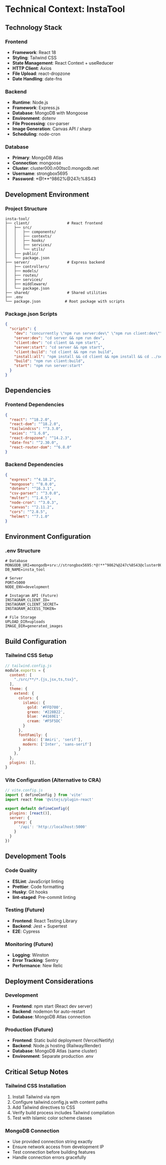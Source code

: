 # Technical Context: InstaTool

## Technology Stack

### Frontend
- **Framework**: React 18
- **Styling**: Tailwind CSS
- **State Management**: React Context + useReducer
- **HTTP Client**: Axios
- **File Upload**: react-dropzone
- **Date Handling**: date-fns

### Backend
- **Runtime**: Node.js
- **Framework**: Express.js
- **Database**: MongoDB with Mongoose
- **Environment**: dotenv
- **File Processing**: csv-parser
- **Image Generation**: Canvas API / sharp
- **Scheduling**: node-cron

### Database
- **Primary**: MongoDB Atlas
- **Connection**: mongoose
- **Cluster**: cluster000.n00tsc0.mongodb.net
- **Username**: strongbox5695
- **Password**: *@!**^9862%@247c%8S43

## Development Environment

### Project Structure
```
insta-tool/
├── client/                 # React frontend
│   ├── src/
│   │   ├── components/
│   │   ├── contexts/
│   │   ├── hooks/
│   │   ├── services/
│   │   └── utils/
│   ├── public/
│   └── package.json
├── server/                 # Express backend
│   ├── controllers/
│   ├── models/
│   ├── routes/
│   ├── services/
│   ├── middleware/
│   └── package.json
├── shared/                 # Shared utilities
├── .env
└── package.json           # Root package with scripts
```

### Package.json Scripts
```json
{
  "scripts": {
    "dev": "concurrently \"npm run server:dev\" \"npm run client:dev\"",
    "server:dev": "cd server && npm run dev",
    "client:dev": "cd client && npm start",
    "server:start": "cd server && npm start",
    "client:build": "cd client && npm run build",
    "install:all": "npm install && cd client && npm install && cd ../server && npm install",
    "build": "npm run client:build",
    "start": "npm run server:start"
  }
}
```

## Dependencies

### Frontend Dependencies
```json
{
  "react": "^18.2.0",
  "react-dom": "^18.2.0",
  "tailwindcss": "^3.3.0",
  "axios": "^1.6.0",
  "react-dropzone": "^14.2.3",
  "date-fns": "^2.30.0",
  "react-router-dom": "^6.8.0"
}
```

### Backend Dependencies
```json
{
  "express": "^4.18.2",
  "mongoose": "^8.0.0",
  "dotenv": "^16.3.1",
  "csv-parser": "^3.0.0",
  "multer": "^1.4.5",
  "node-cron": "^3.0.3",
  "canvas": "^2.11.2",
  "cors": "^2.8.5",
  "helmet": "^7.1.0"
}
```

## Environment Configuration

### .env Structure
```env
# Database
MONGODB_URI=mongodb+srv://strongbox5695:*@!**^9862%@247c%8S43@cluster000.n00tsc0.mongodb.net/
DB_NAME=insta_tool

# Server
PORT=5000
NODE_ENV=development

# Instagram API (Future)
INSTAGRAM_CLIENT_ID=
INSTAGRAM_CLIENT_SECRET=
INSTAGRAM_ACCESS_TOKEN=

# File Storage
UPLOAD_DIR=uploads
IMAGE_DIR=generated_images
```

## Build Configuration

### Tailwind CSS Setup
```javascript
// tailwind.config.js
module.exports = {
  content: [
    "./src/**/*.{js,jsx,ts,tsx}",
  ],
  theme: {
    extend: {
      colors: {
        islamic: {
          gold: '#FFD700',
          green: '#228B22',
          blue: '#4169E1',
          cream: '#F5F5DC'
        }
      },
      fontFamily: {
        arabic: ['Amiri', 'serif'],
        modern: ['Inter', 'sans-serif']
      }
    },
  },
  plugins: [],
}
```

### Vite Configuration (Alternative to CRA)
```javascript
// vite.config.js
import { defineConfig } from 'vite'
import react from '@vitejs/plugin-react'

export default defineConfig({
  plugins: [react()],
  server: {
    proxy: {
      '/api': 'http://localhost:5000'
    }
  }
})
```

## Development Tools

### Code Quality
- **ESLint**: JavaScript linting
- **Prettier**: Code formatting
- **Husky**: Git hooks
- **lint-staged**: Pre-commit linting

### Testing (Future)
- **Frontend**: React Testing Library
- **Backend**: Jest + Supertest
- **E2E**: Cypress

### Monitoring (Future)
- **Logging**: Winston
- **Error Tracking**: Sentry
- **Performance**: New Relic

## Deployment Considerations

### Development
- **Frontend**: npm start (React dev server)
- **Backend**: nodemon for auto-restart
- **Database**: MongoDB Atlas connection

### Production (Future)
- **Frontend**: Static build deployment (Vercel/Netlify)
- **Backend**: Node.js hosting (Railway/Render)
- **Database**: MongoDB Atlas (same cluster)
- **Environment**: Separate production .env

## Critical Setup Notes

### Tailwind CSS Installation
1. Install Tailwind via npm
2. Configure tailwind.config.js with content paths
3. Add Tailwind directives to CSS
4. Verify build process includes Tailwind compilation
5. Test with Islamic color scheme classes

### MongoDB Connection
- Use provided connection string exactly
- Ensure network access from development IP
- Test connection before building features
- Handle connection errors gracefully